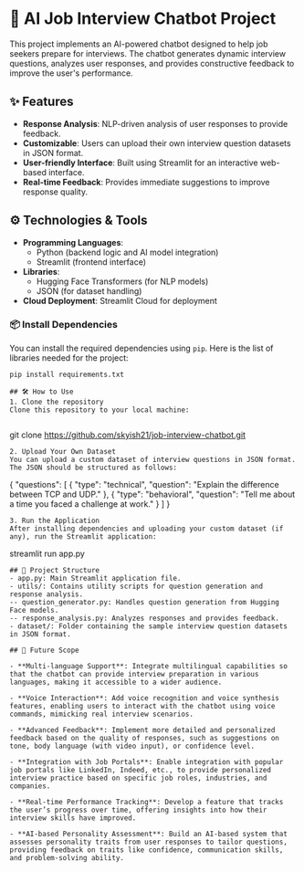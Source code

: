 # 🤖 AI Job Interview Chatbot Project

This project implements an AI-powered chatbot designed to help job seekers prepare for interviews. The chatbot generates dynamic interview questions, analyzes user responses, and provides constructive feedback to improve the user's performance.

## ✨ Features

- **Response Analysis**: NLP-driven analysis of user responses to provide feedback.
- **Customizable**: Users can upload their own interview question datasets in JSON format.
- **User-friendly Interface**: Built using Streamlit for an interactive web-based interface.
- **Real-time Feedback**: Provides immediate suggestions to improve response quality.
  
## ⚙️ Technologies & Tools

- **Programming Languages**:
  - Python (backend logic and AI model integration)
  - Streamlit (frontend interface)
- **Libraries**:
  - Hugging Face Transformers (for NLP models)
  - JSON (for dataset handling)
- **Cloud Deployment**: Streamlit Cloud for deployment


### 📦 Install Dependencies

You can install the required dependencies using `pip`. Here is the list of libraries needed for the project:

```
pip install requirements.txt

## 🛠️ How to Use
1. Clone the repository
Clone this repository to your local machine:


```
git clone https://github.com/skyish21/job-interview-chatbot.git
```
2. Upload Your Own Dataset
You can upload a custom dataset of interview questions in JSON format. The JSON should be structured as follows:
```
{
  "questions": [
    {
      "type": "technical",
      "question": "Explain the difference between TCP and UDP."
    },
    {
      "type": "behavioral",
      "question": "Tell me about a time you faced a challenge at work."
    }
  ]
}
```
3. Run the Application
After installing dependencies and uploading your custom dataset (if any), run the Streamlit application:
```
streamlit run app.py
```
## 📂 Project Structure
- app.py: Main Streamlit application file.
- utils/: Contains utility scripts for question generation and response analysis.
-- question_generator.py: Handles question generation from Hugging Face models.
-- response_analysis.py: Analyzes responses and provides feedback.
- dataset/: Folder containing the sample interview question datasets in JSON format.

## 🚀 Future Scope

- **Multi-language Support**: Integrate multilingual capabilities so that the chatbot can provide interview preparation in various languages, making it accessible to a wider audience.
  
- **Voice Interaction**: Add voice recognition and voice synthesis features, enabling users to interact with the chatbot using voice commands, mimicking real interview scenarios.
  
- **Advanced Feedback**: Implement more detailed and personalized feedback based on the quality of responses, such as suggestions on tone, body language (with video input), or confidence level.
  
- **Integration with Job Portals**: Enable integration with popular job portals like LinkedIn, Indeed, etc., to provide personalized interview practice based on specific job roles, industries, and companies.
  
- **Real-time Performance Tracking**: Develop a feature that tracks the user’s progress over time, offering insights into how their interview skills have improved.
  
- **AI-based Personality Assessment**: Build an AI-based system that assesses personality traits from user responses to tailor questions, providing feedback on traits like confidence, communication skills, and problem-solving ability.




